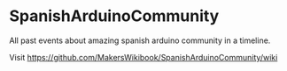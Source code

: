 # SpanishArduinoCommunity
  All past events about amazing spanish arduino community in a timeline.
  
  Visit https://github.com/MakersWikibook/SpanishArduinoCommunity/wiki
